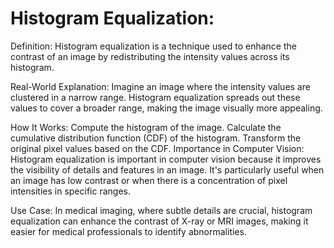 # Histogram Equalization:

Definition:
Histogram equalization is a technique used to enhance the contrast of an image by redistributing the intensity values across its histogram.

Real-World Explanation:
Imagine an image where the intensity values are clustered in a narrow range. Histogram equalization spreads out these values to cover a broader range, making the image visually more appealing.

How It Works:
Compute the histogram of the image.
Calculate the cumulative distribution function (CDF) of the histogram.
Transform the original pixel values based on the CDF.
Importance in Computer Vision:
Histogram equalization is important in computer vision because it improves the visibility of details and features in an image. It's particularly useful when an image has low contrast or when there is a concentration of pixel intensities in specific ranges.

Use Case:
In medical imaging, where subtle details are crucial, histogram equalization can enhance the contrast of X-ray or MRI images, making it easier for medical professionals to identify abnormalities.
